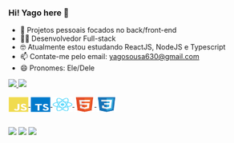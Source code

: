 ### Hi! Yago here 👋

- 🔭 Projetos pessoais focados no back/front-end
- 👨‍💻 Desenvolvedor Full-stack
- 🤓 Atualmente estou estudando ReactJS, NodeJS e Typescript
- 📫 Contate-me pelo email: yagosousa630@gmail.com 
- 😄 Pronomes: Ele/Dele

<div>
  <a href="">
  <img height="170em" src="https://github-readme-stats.vercel.app/api?username=trxsh1DEV&show_icons=true&theme=tokyonight"/>
  <img height="170em" src="https://github-readme-stats.vercel.app/api/top-langs/?username=trxsh1DEV&layout=compact&theme=tokyonight"/>
</div>

<div style="display: inline_block"><br>
  <img align="center" alt="Rafa-Js" height="30" width="40" src="https://raw.githubusercontent.com/devicons/devicon/master/icons/javascript/javascript-plain.svg">
  <img align="center" alt="Rafa-Ts" height="30" width="40" src="https://raw.githubusercontent.com/devicons/devicon/master/icons/typescript/typescript-plain.svg">
  <img align="center" alt="Rafa-React" height="30" width="40" src="https://raw.githubusercontent.com/devicons/devicon/master/icons/react/react-original.svg">
  <img align="center" alt="Rafa-HTML" height="30" width="40" src="https://raw.githubusercontent.com/devicons/devicon/master/icons/html5/html5-original.svg">
  <img align="center" alt="Rafa-CSS" height="30" width="40" src="https://raw.githubusercontent.com/devicons/devicon/master/icons/css3/css3-original.svg">
</div>
<!--   <img align="right" alt="trxsh1" height="200px" style="border-radius:50px;" src="https://i.imgur.com/fjDOKYz.gif"> -->
</div>

##
 
<div> 
  <a href = "mailto:yagosousa630@gmail.com"><img src="https://img.shields.io/badge/-Gmail-%23333?style=for-the-badge&logo=gmail&logoColor=white" target="_blank"></a>
  <a href="https://www.linkedin.com/in/yago-sousa-2170571b9/" target="_blank"><img src="https://img.shields.io/badge/LinkedIn-0077B5?style=for-the-badge&logo=linkedin&logoColor=white" target="_blank"></a>
  <a href = "https://wa.me/5511969642568?text=Hi!"><img src="https://img.shields.io/badge/WhatsApp-25D366?style=for-the-badge&logo=whatsapp&logoColor=white" target="_blank"></a>
</div>
